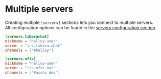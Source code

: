 # Multiple servers

Creating multiple `[servers]` sections lets you connect to multiple servers.  
All configuration options can be found in the [servers configuration section](../configuration/servers/).

```toml
[servers.liberachat]
nickname = "halloy-user"
server = "irc.libera.chat"
channels = ["#halloy"]

[servers.oftc]
nickname = "halloy-user"
server = "irc.oftc.net"
channels = ["#asahi-dev"]
```
